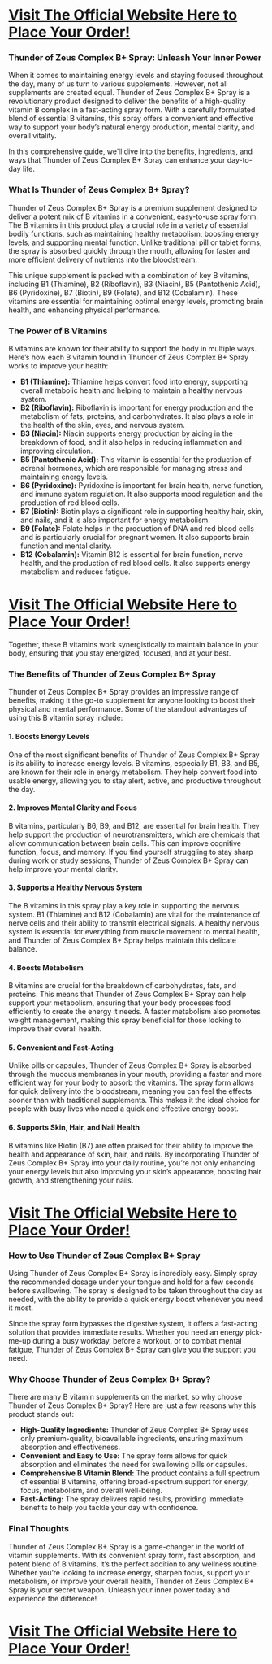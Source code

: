 <h1><a href="https://getdeals24x7.com/order-Thunder"><strong>Visit The Official Website Here to Place Your Order!</strong></a></h1>
<h3>Thunder of Zeus Complex B+ Spray: Unleash Your Inner Power</h3>
<p>When it comes to maintaining energy levels and staying focused throughout the day, many of us turn to various supplements. However, not all supplements are created equal. Thunder of Zeus Complex B+ Spray is a revolutionary product designed to deliver the benefits of a high-quality vitamin B complex in a fast-acting spray form. With a carefully formulated blend of essential B vitamins, this spray offers a convenient and effective way to support your body&rsquo;s natural energy production, mental clarity, and overall vitality.</p>
<p>In this comprehensive guide, we&rsquo;ll dive into the benefits, ingredients, and ways that Thunder of Zeus Complex B+ Spray can enhance your day-to-day life.</p>
<h3>What Is Thunder of Zeus Complex B+ Spray?</h3>
<p>Thunder of Zeus Complex B+ Spray is a premium supplement designed to deliver a potent mix of B vitamins in a convenient, easy-to-use spray form. The B vitamins in this product play a crucial role in a variety of essential bodily functions, such as maintaining healthy metabolism, boosting energy levels, and supporting mental function. Unlike traditional pill or tablet forms, the spray is absorbed quickly through the mouth, allowing for faster and more efficient delivery of nutrients into the bloodstream.</p>
<p>This unique supplement is packed with a combination of key B vitamins, including B1 (Thiamine), B2 (Riboflavin), B3 (Niacin), B5 (Pantothenic Acid), B6 (Pyridoxine), B7 (Biotin), B9 (Folate), and B12 (Cobalamin). These vitamins are essential for maintaining optimal energy levels, promoting brain health, and enhancing physical performance.</p>
<h3>The Power of B Vitamins</h3>
<p>B vitamins are known for their ability to support the body in multiple ways. Here&rsquo;s how each B vitamin found in Thunder of Zeus Complex B+ Spray works to improve your health:</p>
<ul>
<li><strong>B1 (Thiamine):</strong> Thiamine helps convert food into energy, supporting overall metabolic health and helping to maintain a healthy nervous system.</li>
<li><strong>B2 (Riboflavin):</strong> Riboflavin is important for energy production and the metabolism of fats, proteins, and carbohydrates. It also plays a role in the health of the skin, eyes, and nervous system.</li>
<li><strong>B3 (Niacin):</strong> Niacin supports energy production by aiding in the breakdown of food, and it also helps in reducing inflammation and improving circulation.</li>
<li><strong>B5 (Pantothenic Acid):</strong> This vitamin is essential for the production of adrenal hormones, which are responsible for managing stress and maintaining energy levels.</li>
<li><strong>B6 (Pyridoxine):</strong> Pyridoxine is important for brain health, nerve function, and immune system regulation. It also supports mood regulation and the production of red blood cells.</li>
<li><strong>B7 (Biotin):</strong> Biotin plays a significant role in supporting healthy hair, skin, and nails, and it is also important for energy metabolism.</li>
<li><strong>B9 (Folate):</strong> Folate helps in the production of DNA and red blood cells and is particularly crucial for pregnant women. It also supports brain function and mental clarity.</li>
<li><strong>B12 (Cobalamin):</strong> Vitamin B12 is essential for brain function, nerve health, and the production of red blood cells. It also supports energy metabolism and reduces fatigue.</li>
</ul>
<h1><a href="https://getdeals24x7.com/order-Thunder"><strong>Visit The Official Website Here to Place Your Order!</strong></a></h1>
<p>Together, these B vitamins work synergistically to maintain balance in your body, ensuring that you stay energized, focused, and at your best.</p>
<h3>The Benefits of Thunder of Zeus Complex B+ Spray</h3>
<p>Thunder of Zeus Complex B+ Spray provides an impressive range of benefits, making it the go-to supplement for anyone looking to boost their physical and mental performance. Some of the standout advantages of using this B vitamin spray include:</p>
<h4>1. <strong>Boosts Energy Levels</strong></h4>
<p>One of the most significant benefits of Thunder of Zeus Complex B+ Spray is its ability to increase energy levels. B vitamins, especially B1, B3, and B5, are known for their role in energy metabolism. They help convert food into usable energy, allowing you to stay alert, active, and productive throughout the day.</p>
<h4>2. <strong>Improves Mental Clarity and Focus</strong></h4>
<p>B vitamins, particularly B6, B9, and B12, are essential for brain health. They help support the production of neurotransmitters, which are chemicals that allow communication between brain cells. This can improve cognitive function, focus, and memory. If you find yourself struggling to stay sharp during work or study sessions, Thunder of Zeus Complex B+ Spray can help improve your mental clarity.</p>
<h4>3. <strong>Supports a Healthy Nervous System</strong></h4>
<p>The B vitamins in this spray play a key role in supporting the nervous system. B1 (Thiamine) and B12 (Cobalamin) are vital for the maintenance of nerve cells and their ability to transmit electrical signals. A healthy nervous system is essential for everything from muscle movement to mental health, and Thunder of Zeus Complex B+ Spray helps maintain this delicate balance.</p>
<h4>4. <strong>Boosts Metabolism</strong></h4>
<p>B vitamins are crucial for the breakdown of carbohydrates, fats, and proteins. This means that Thunder of Zeus Complex B+ Spray can help support your metabolism, ensuring that your body processes food efficiently to create the energy it needs. A faster metabolism also promotes weight management, making this spray beneficial for those looking to improve their overall health.</p>
<h4>5. <strong>Convenient and Fast-Acting</strong></h4>
<p>Unlike pills or capsules, Thunder of Zeus Complex B+ Spray is absorbed through the mucous membranes in your mouth, providing a faster and more efficient way for your body to absorb the vitamins. The spray form allows for quick delivery into the bloodstream, meaning you can feel the effects sooner than with traditional supplements. This makes it the ideal choice for people with busy lives who need a quick and effective energy boost.</p>
<h4>6. <strong>Supports Skin, Hair, and Nail Health</strong></h4>
<p>B vitamins like Biotin (B7) are often praised for their ability to improve the health and appearance of skin, hair, and nails. By incorporating Thunder of Zeus Complex B+ Spray into your daily routine, you&rsquo;re not only enhancing your energy levels but also improving your skin&rsquo;s appearance, boosting hair growth, and strengthening your nails.</p>
<h1><a href="https://getdeals24x7.com/order-Thunder"><strong>Visit The Official Website Here to Place Your Order!</strong></a></h1>
<h3>How to Use Thunder of Zeus Complex B+ Spray</h3>
<p>Using Thunder of Zeus Complex B+ Spray is incredibly easy. Simply spray the recommended dosage under your tongue and hold for a few seconds before swallowing. The spray is designed to be taken throughout the day as needed, with the ability to provide a quick energy boost whenever you need it most.</p>
<p>Since the spray form bypasses the digestive system, it offers a fast-acting solution that provides immediate results. Whether you need an energy pick-me-up during a busy workday, before a workout, or to combat mental fatigue, Thunder of Zeus Complex B+ Spray can give you the support you need.</p>
<h3>Why Choose Thunder of Zeus Complex B+ Spray?</h3>
<p>There are many B vitamin supplements on the market, so why choose Thunder of Zeus Complex B+ Spray? Here are just a few reasons why this product stands out:</p>
<ul>
<li><strong>High-Quality Ingredients:</strong> Thunder of Zeus Complex B+ Spray uses only premium-quality, bioavailable ingredients, ensuring maximum absorption and effectiveness.</li>
<li><strong>Convenient and Easy to Use:</strong> The spray form allows for quick absorption and eliminates the need for swallowing pills or capsules.</li>
<li><strong>Comprehensive B Vitamin Blend:</strong> The product contains a full spectrum of essential B vitamins, offering broad-spectrum support for energy, focus, metabolism, and overall well-being.</li>
<li><strong>Fast-Acting:</strong> The spray delivers rapid results, providing immediate benefits to help you tackle your day with confidence.</li>
</ul>
<h3>Final Thoughts</h3>
<p>Thunder of Zeus Complex B+ Spray is a game-changer in the world of vitamin supplements. With its convenient spray form, fast absorption, and potent blend of B vitamins, it&rsquo;s the perfect addition to any wellness routine. Whether you&rsquo;re looking to increase energy, sharpen focus, support your metabolism, or improve your overall health, Thunder of Zeus Complex B+ Spray is your secret weapon. Unleash your inner power today and experience the difference!</p>
<h1><a href="https://getdeals24x7.com/order-Thunder"><strong>Visit The Official Website Here to Place Your Order!</strong></a></h1>
